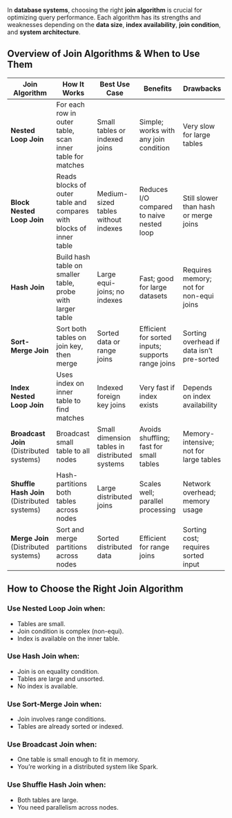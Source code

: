 In **database systems**, choosing the right **join algorithm** is crucial for optimizing query performance. Each algorithm has its strengths and weaknesses depending on the **data size**, **index availability**, **join condition**, and **system architecture**.

## Overview of Join Algorithms & When to Use Them

| Join Algorithm | How It Works | Best Use Case | Benefits | Drawbacks |
|----------------|--------------|---------------|----------|-----------|
| **Nested Loop Join** | For each row in outer table, scan inner table for matches | Small tables or indexed joins | Simple; works with any join condition | Very slow for large tables |
| **Block Nested Loop Join** | Reads blocks of outer table and compares with blocks of inner table | Medium-sized tables without indexes | Reduces I/O compared to naive nested loop | Still slower than hash or merge joins |
| **Hash Join** | Build hash table on smaller table, probe with larger table | Large equi-joins; no indexes | Fast; good for large datasets | Requires memory; not for non-equi joins |
| **Sort-Merge Join** | Sort both tables on join key, then merge | Sorted data or range joins | Efficient for sorted inputs; supports range joins | Sorting overhead if data isn’t pre-sorted |
| **Index Nested Loop Join** | Uses index on inner table to find matches | Indexed foreign key joins | Very fast if index exists | Depends on index availability |
| **Broadcast Join** (Distributed systems) | Broadcast small table to all nodes | Small dimension tables in distributed systems | Avoids shuffling; fast for small tables | Memory-intensive; not for large tables |
| **Shuffle Hash Join** (Distributed systems) | Hash-partitions both tables across nodes | Large distributed joins | Scales well; parallel processing | Network overhead; memory usage |
| **Merge Join** (Distributed systems) | Sort and merge partitions across nodes | Sorted distributed data | Efficient for range joins | Sorting cost; requires sorted input |

## How to Choose the Right Join Algorithm

### Use **Nested Loop Join** when:
- Tables are small.
- Join condition is complex (non-equi).
- Index is available on the inner table.

### Use **Hash Join** when:
- Join is on equality condition.
- Tables are large and unsorted.
- No index is available.

### Use **Sort-Merge Join** when:
- Join involves range conditions.
- Tables are already sorted or indexed.

### Use **Broadcast Join** when:
- One table is small enough to fit in memory.
- You’re working in a distributed system like Spark.

### Use **Shuffle Hash Join** when:
- Both tables are large.
- You need parallelism across nodes.
